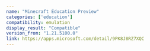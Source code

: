 ```yaml
---
name: "Minecraft Education Preview"
categories: ['education']
compatibility: emulation
display_result: "Compatible"
version_from: "1.21.5100.0"
link: https://apps.microsoft.com/detail/9PK8J8RZ7XQC
---
```


